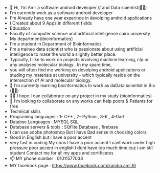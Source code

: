 - 👋 Hi, I’m Amr a software android developer   // and  Data scientist(👨‍💻)
- I’m currently work as a software android developer 
- I'm  Already have one year experince in devolping android applications
- I Created about 9 Apps in different fields 
- Education
- Faculty of computer science and artificial intelligence cairo university My department(bioinformatics)
-  I'm a student in Department of Bioinformatics 
-  I'm a trainee data scientist who is passionate about using artificial intelligence  to make the world a slightly better place.
-  Typically, I like to work on projects involving machine learning, nlp or any analyses molecular biology . In my spare time, 
-  you will often find me working on devolping android applications or studing my materials at university - which typically reside on the intersection of AI and molecular biology.
- 🌱 I’m currently learning bioinformatics to work as daData scientist in Bio (👨‍💻)
-  👀👀 I hope I can collaborate on any project in my study (bioinformatics)  
- 💞️  I’m looking to collaborate on any works can help poors & Patients for free
- Technical skills 
- Programing languages :  1- C++  , 2- Python , 3-R , 4-Dart 
- Databse Languages : MYSQL SQL 
- Database servers & tools : SQflite Database , firebase
- I can use adobe photoshop But i have Bad sense in choosing colors 
- Good in English but i have a poor accent 
- very fast in coding 
My cons 
I have a poor accent
I cant work under high pressure
poor accent in english 
I dont have too much time cuz i am still student 
Contact me for all my apps and certificates 
- 📫 MY phone number : 01011577033
-  MY facebook page :  https://www.facebook.com/kamba.amr.9/
